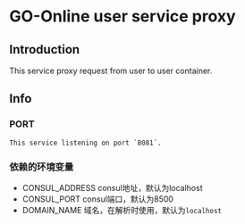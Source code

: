 # GO-Online user service proxy

## Introduction

This service proxy request from user to user container.

## Info

### PORT

    This service listening on port `8081`.

### 依赖的环境变量

- CONSUL_ADDRESS consul地址，默认为localhost
- CONSUL_PORT consul端口，默认为8500
- DOMAIN_NAME 域名，在解析时使用，默认为`localhost`
